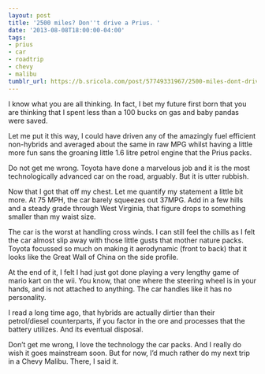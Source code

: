 ```yaml
---
layout: post
title: '2500 miles? Don''t drive a Prius. '
date: '2013-08-08T18:00:00-04:00'
tags:
- prius
- car
- roadtrip
- chevy
- malibu
tumblr_url: https://b.sricola.com/post/57749331967/2500-miles-dont-drive-a-prius
---
```

I know what you are all thinking. In fact, I bet my future first born that you are thinking that I spent less than a 100 bucks on gas and baby pandas were saved.

Let me put it this way, I could have driven any of the amazingly fuel efficient non-hybrids and averaged about the same in raw MPG whilst having a little more fun sans the groaning little 1.6 litre petrol engine that the Prius packs.

Do not get me wrong. Toyota have done a&nbsp;marvelous&nbsp;job and it is the most technologically advanced car on the road, arguably. But it is utter rubbish.&nbsp;

Now that I got that off my chest. Let me quantify my statement a little bit more. At 75 MPH, the car barely squeezes out 37MPG. Add in a few hills and a steady grade through West Virginia, that figure drops to something smaller than my waist size.

The car is the worst at handling cross winds. I can still feel the chills as I felt the car almost slip away with those little gusts that mother nature packs. Toyota focussed so much on making it aerodynamic (front to back) that it looks like the Great Wall of China on the side profile.

At the end of it, I felt I had just got done playing a very lengthy game of mario kart on the wii. You know, that one where the steering wheel is in your hands, and is not attached to anything. The car handles like it has no personality.

I read a long time ago, that hybrids are actually dirtier than their petrol/diesel counterparts, if you factor in the ore and processes that the battery utilizes. And its eventual disposal.

Don’t get me wrong, I love the technology the car packs. And I really do wish it goes mainstream soon. But for now, I’d much rather do my next trip in a Chevy Malibu. There, I said it.

